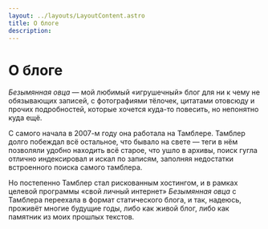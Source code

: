 ```yaml
---
layout: ../layouts/LayoutContent.astro
title: О блоге
description:
---
```


# О блоге

<em>Безымянная овца</em> &mdash; мой любимый «игрушечный» блог для ни к чему не обязывающих записей, с фотографиями тёлочек, цитатами отовсюду и прочих подробностей, которые хочется куда-то повесить, но непонятно куда ещё.


С самого начала в 2007-м году она работала на Тамблере. Тамблер долго побеждал всё остальное, что бывало на свете &mdash; теги в нём позволяли удобно находить всё старое, что ушло в архивы, поиск гугла отлично индексировал и искал по записям, заполняя недостатки встроенного поиска самого тамблера.

Но постепенно Тамблер стал рискованным хостингом, и в рамках целевой программы &laquo;свой личный интернет&raquo; <em>Безымянная овца</em> c Тамблера <a hre="/changelog">переехала в формат статического блога</a>, и так, надеюсь, проживёт многие будущие годы, либо как живой блог, либо как памятник из моих прошлых текстов.
